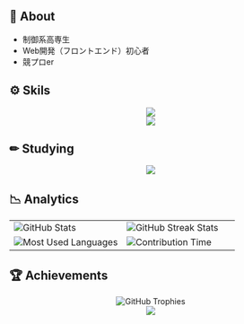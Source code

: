 ## 📒 About

- 制御系高専生
- Web開発（フロントエンド）初心者
- 競プロer

## ⚙ Skils
<div align="center">
  <a href="https://skillicons.dev">
    <img src="https://skillicons.dev/icons?i=c,cpp,python,html" />
  </a>
</div>
<div align="center">
  <a href="https://skillicons.dev">
    <img src="https://skillicons.dev/icons?i=css,tailwindcss,vercel,markdown" />
  </a>
</div>

## ✏ Studying
<p align="center">
  <a href="https://skillicons.dev">
    <img src="https://skillicons.dev/icons?i=javascript,react,unity,c#,rust,raspberrypi" />
  </a>
</p>

## 📉 Analytics

<div align="center">
  <table>
    <tr>
      <td width="50%">
        <img src="https://github-readme-stats.vercel.app/api?username=Juna1013&show_icons=true&theme=tokyonight&hide_border=true&bg_color=00000000" alt="GitHub Stats" />
      </td>
      <td width="50%">
        <img src="https://github-readme-streak-stats.herokuapp.com/?user=Juna1013&theme=tokyonight&hide_border=true&background=00000000" alt="GitHub Streak Stats" />
      </td>
    </tr>
    <tr>
      <td width="50%">
        <img src="https://github-readme-stats.vercel.app/api/top-langs/?username=Juna1013&layout=compact&theme=tokyonight&hide_border=true&bg_color=00000000" alt="Most Used Languages" />
      </td>
      <td width="50%">
        <img src="https://github-profile-summary-cards.vercel.app/api/cards/productive-time?username=Juna1013&theme=tokyonight" alt="Contribution Time" />
      </td>
    </tr>
  </table>
</div>

## 🏆 Achievements

<div align="center">
  <picture>
    <source media="(prefers-color-scheme: dark)" srcset="https://github-profile-trophy.vercel.app/?username=Juna1013&theme=nord&column=7&no-frame=true&no-bg=true" />
    <source media="(prefers-color-scheme: light)" srcset="https://github-profile-trophy.vercel.app/?username=Juna1013&theme=dark&column=7&no-frame=true&no-bg=true" />
    <img src="https://github-profile-trophy.vercel.app/?username=Juna1013&theme=nord&column=7&no-frame=true&no-bg=true" alt="GitHub Trophies" />
  </picture>
</div>

<!--
<div align="center">
<picture>
    <source media="(prefers-color-scheme: dark)" srcset="https://raw.githubusercontent.com/Juna1013/Juna1013/output/github-contribution-grid-snake-dark.svg" />
    <source media="(prefers-color-scheme: light)" srcset="https://raw.githubusercontent.com/Juna1013/Juna1013/output/github-contribution-grid-snake.svg" />
    <img alt="github contribution snake animation" src="https://raw.githubusercontent.com/Juna1013/Juna1013/output/github-contribution-grid-snake.svg" />
</picture>
</div> 
-->

<div align="center">
  <img src="https://capsule-render.vercel.app/api?type=waving&color=gradient&customColorList=0,2,2,5,30&height=100&section=footer" />
</div>
